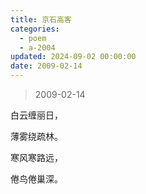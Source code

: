 ```yaml
---
title: 京石高客
categories:
  - poem
  - a-2004
updated: 2024-09-02 00:00:00
date: 2009-02-14
---
```


> 2009-02-14

白云缠丽日，

薄雾绕疏林。

寒风寒路远，

倦鸟倦巢深。
